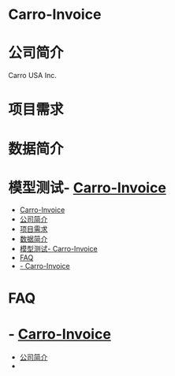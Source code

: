 # Carro-Invoice
# 公司简介
Carro USA Inc.
# 项目需求
# 数据简介
# 模型测试- [Carro-Invoice](#carro-invoice)
- [Carro-Invoice](#carro-invoice)
- [公司简介](#公司简介)
- [项目需求](#项目需求)
- [数据简介](#数据简介)
- [模型测试- Carro-Invoice](#模型测试--carro-invoice)
- [FAQ](#faq)
- [- Carro-Invoice](#--carro-invoice)

# FAQ
# - [Carro-Invoice](#carro-invoice)
- [公司简介](#公司简介)
- [](#)
